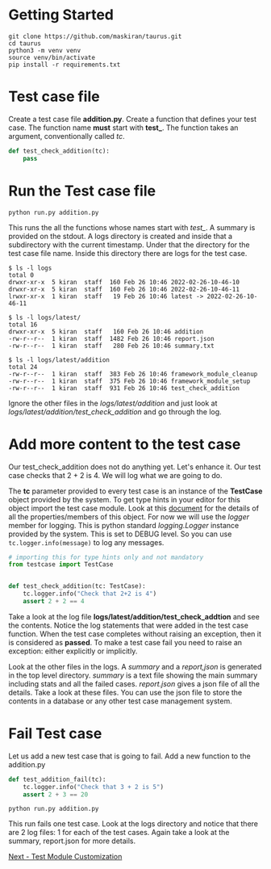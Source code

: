 # Getting Started

```
git clone https://github.com/maskiran/taurus.git
cd taurus
python3 -m venv venv
source venv/bin/activate
pip install -r requirements.txt
```

# Test case file

Create a test case file **addition.py**. Create a function that defines your test case. The function name **must** start with **test_**. The function takes an argument, conventionally called *tc*. 

```python
def test_check_addition(tc):
    pass
```

# Run the Test case file

```
python run.py addition.py
```

This runs the all the functions whose names start with *test_*. A summary is provided on the stdout. A logs directory is created and inside that a subdirectory with the current timestamp. Under that the directory for the test case file name. Inside this directory there are logs for the test case.

```
$ ls -l logs
total 0
drwxr-xr-x  5 kiran  staff  160 Feb 26 10:46 2022-02-26-10-46-10
drwxr-xr-x  5 kiran  staff  160 Feb 26 10:46 2022-02-26-10-46-11
lrwxr-xr-x  1 kiran  staff   19 Feb 26 10:46 latest -> 2022-02-26-10-46-11

$ ls -l logs/latest/
total 16
drwxr-xr-x  5 kiran  staff   160 Feb 26 10:46 addition
-rw-r--r--  1 kiran  staff  1482 Feb 26 10:46 report.json
-rw-r--r--  1 kiran  staff   280 Feb 26 10:46 summary.txt

$ ls -l logs/latest/addition
total 24
-rw-r--r--  1 kiran  staff  383 Feb 26 10:46 framework_module_cleanup
-rw-r--r--  1 kiran  staff  375 Feb 26 10:46 framework_module_setup
-rw-r--r--  1 kiran  staff  931 Feb 26 10:46 test_check_addition
```

Ignore the other files in the *logs/latest/addition* and just look at *logs/latest/addition/test_check_addition*
and go through the log.

# Add more content to the test case
Our test_check_addition does not do anything yet. Let's enhance it. Our test case checks that 2 + 2 is 4. We will log what we are going to do.

The **tc** parameter provided to every test case is an instance of the **TestCase** object provided by the system. To get type hints in your editor for this object import the test case module. Look at this [document](test_case_object.md) for the details of all the properties/members of this object. For now we will use the *logger* member for logging. This is python standard *logging.Logger* instance provided by the system. This is set to DEBUG level. So you can use `tc.logger.info(message)` to log any messages.

```python
# importing this for type hints only and not mandatory
from testcase import TestCase


def test_check_addition(tc: TestCase):
    tc.logger.info("Check that 2+2 is 4")
    assert 2 + 2 == 4
```

Take a look at the log file **logs/latest/addition/test_check_addtion** and see the contents. Notice the log statements that were added in the test case function. When the test case completes without raising an exception, then it is considered as **passed**. To make a test case fail you need to raise an exception: either explicitly or implicitly.

Look at the other files in the logs. A *summary* and a *report,json* is generated in the top level directory. *summary* is a text file showing the main summary including stats and all the failed cases. *report.json* gives a json file of all the details. Take a look at these files. You can use the json file to store the contents in a database or any other test case management system.

# Fail Test case
Let us add a new test case that is going to fail. Add a new function to the addition.py

```python
def test_addition_fail(tc):
    tc.logger.info("Check that 3 + 2 is 5")
    assert 2 + 3 == 20
```

```
python run.py addition.py
```

This run fails one test case. Look at the logs directory and notice that there are 2 log files: 1 for each of the test cases. Again take a look at the summary, report.json for more details.

[Next - Test Module Customization](test_module.md)